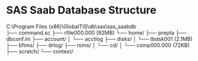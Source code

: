 # SAS Saab Database Structure

C:\Program Files (x86)\GlobalTIS\db\sas\sas_saabdb\
├── command.sc
├── rfile000.000 (92MB)
└── home/
    ├── prepta
    ├── dbconf.ini
    ├── account/
    │   └── acctlog
    ├── disks/
    │   └── tbdsk001 (2.1MB)
    ├── bfims/
    ├── drlog/
    ├── roms/
    │   └── cd/
    │       └── comp000.000 (72KB)
    ├── scratch/
    └── context/

